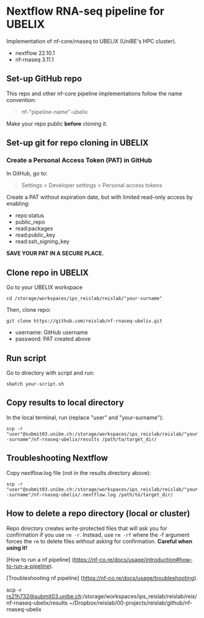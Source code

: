 # Nextflow RNA-seq pipeline for UBELIX
Implementation of nf-core/rnaseq to UBELIX (UniBE's HPC cluster).

- nextflow 22.10.1
- nf-rnaseq 3.11.1

## Set-up GitHub repo 
This repo and other nf-core pipeline implementations follow the name convention:

> nf-"pipeline-name"-ubelix

Make your repo public **before** cloning it.

## Set-up git for repo cloning in UBELIX
### Create a Personal Access Token (PAT) in GitHub
In GitHub, go to:
> Settings > Developer settings > Personal access tokens

Create a PAT without expiration date, but with limited read-only access by enabling:
- repo:status
- public_repo
- read:packages
- read:public_key
- read:ssh_signing_key

**SAVE YOUR PAT IN A SECURE PLACE.**

## Clone repo in UBELIX
Go to your UBELIX workspace

``
cd /storage/workspaces/ips_reislab/reislab/"your-surname"
``

Then, clone repo:

``
git clone https://github.com/reislab/nf-rnaseq-ubelix.git
``

- username: GitHub username
- password: PAT created above

## Run script
Go to directory with script and run: 

``
sbatch your-script.sh
``

## Copy results to local directory
In the local terminal, run (replace "user" and "your-surname"):

``
scp -r "user"@submit03.unibe.ch:/storage/workspaces/ips_reislab/reislab/"your-surname"/nf-rnaseq-ubelix/results /path/to/target_dir/
``

## Troubleshooting Nextflow
Copy nextflow.log file (not in the results directory above):

``
scp -r "user"@submit03.unibe.ch:/storage/workspaces/ips_reislab/reislab/"your-surname"/nf-rnaseq-ubelix/.nextflow.log /path/to/target_dir/
``

## How to delete a repo directory (local or cluster)
Repo directory creates write-protected files that will ask you for confirmation if you use ``rm -r``. Instead, use ``rm -rf`` where the -f argument forces the ``rm`` to delete files without asking for confirmation. **Careful when using it!**

[How to run a nf pipeline] (https://nf-co.re/docs/usage/introduction#how-to-run-a-pipeline).

[Troubleshooting nf pipeline] (https://nf-co.re/docs/usage/troubleshooting).

scp -r rs21h732@submit03.unibe.ch:/storage/workspaces/ips_reislab/reislab/reis/nf-rnaseq-ubelix/results ~/Dropbox/reislab/00-projects/reislab/github/nf-rnaseq-ubelix